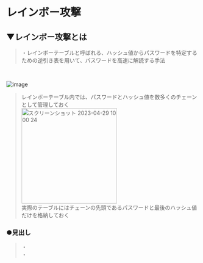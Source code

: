 # レインボー攻撃

## ▼レインボー攻撃とは
>・レインボーテーブルと呼ばれる、ハッシュ値からパスワードを特定するための逆引き表を用いて、パスワードを高速に解読する手法<br>
<br>

![image](https://user-images.githubusercontent.com/81621944/235274161-a9e9e96d-309c-421b-8ebb-ae5f5e470eda.png)<br>
>レインボーテーブル内では、パスワードとハッシュ値を数多くのチェーンとして管理しておく<br>
<img width="250" alt="スクリーンショット 2023-04-29 10 00 24" src="https://user-images.githubusercontent.com/81621944/235274295-809d596c-3b17-4f61-8ce9-c8be5cf3f907.png"><br>
>実際のテーブルにはチェーンの先頭であるパスワードと最後のハッシュ値だけを格納しておく<br>

### ●見出し
>・<br>
>・<br>
<br>
